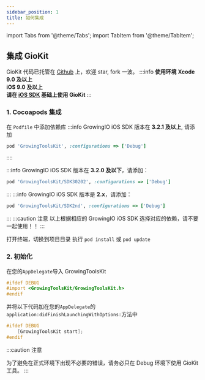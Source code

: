 ```yaml
---
sidebar_position: 1
title: 如何集成
---
```


import Tabs from '@theme/Tabs';
import TabItem from '@theme/TabItem';

## 集成 GioKit

GioKit 代码已托管在 [Github](https://github.com/growingio/growingio-sdk-ios-toolskit) 上，欢迎 star, fork 一波。
:::info
**使用环境**
**Xcode 9.0 及以上**<br/>
**iOS 9.0 及以上**<br/>
**请在 [iOS SDK](/docs/ios/Introduce) 基础上使用 GioKit**
:::

### 1. Cocoapods 集成
在 `Podfile` 中添加依赖库
:::info
GrowingIO iOS SDK 版本在 **3.2.1 及以上**, 请添加
```ruby
pod 'GrowingToolsKit', :configurations => ['Debug']
```
::::

:::info
GrowingIO iOS SDK 版本在 **3.2.0 及以下**，请添加：

```ruby
pod 'GrowingToolsKit/SDK30202', :configurations => ['Debug']
```
:::
:::info
GrowingIO iOS SDK 版本是 **2.x**，请添加：

```ruby
pod 'GrowingToolsKit/SDK2nd', :configurations => ['Debug']
```
:::
:::caution 注意
以上根据相应的 GrowingIO iOS SDK 选择对应的依赖，请不要一起使用！！
:::

打开终端，切换到项目目录
执行 `pod install` 或 `pod update`

### 2. 初始化

在您的`AppDelegate`导入 GrowingToolsKit

```objective-c
#ifdef DEBUG
#import <GrowingToolsKit/GrowingToolsKit.h>
#endif
```

并将以下代码加在您的`AppDelegate`的`application:didFinishLaunchingWithOptions:`方法中

```objective-c
#ifdef DEBUG
    [GrowingToolsKit start];
#endif
```

:::caution 注意

为了避免在正式环境下出现不必要的错误，请务必只在 Debug 环境下使用 GioKit 工具。
:::
